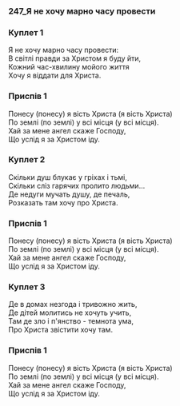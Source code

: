 ### 247_Я не хочу марно часу провести
### Куплет 1
Я не хочу марно часу провести: <br/>В світлі правди за Христом я буду йти,<br/>Кожний час-хвилину мойого життя <br/>Хочу я віддати для Христа.
### Приспів 1
Понесу (понесу) я вість Христа (я вість Христа)<br/>По землі (по землі) у всі місця (у всі місця).<br/>Хай за мене ангел скаже Господу, <br/>Що услід я за Христом іду.
### Куплет 2
Скільки душ блукає у гріхах і тьмі, <br/>Cкільки сліз гарячих пролито людьми...<br/>Де недуги мучать душу, де печаль, <br/>Розказать там хочу про Христа.
### Приспів 1
Понесу (понесу) я вість Христа (я вість Христа)<br/>По землі (по землі) у всі місця (у всі місця).<br/>Хай за мене ангел скаже Господу, <br/>Що услід я за Христом іду.
### Куплет 3
Де в домах незгода і тривожно жить, <br/>Де дітей молитись не хочуть учить,<br/>Там де зло і п'янство - темнота ума, <br/>Про Христа звістити хочу там.
### Приспів 1
Понесу (понесу) я вість Христа (я вість Христа)<br/>По землі (по землі) у всі місця (у всі місця).<br/>Хай за мене ангел скаже Господу, <br/>Що услід я за Христом іду.
